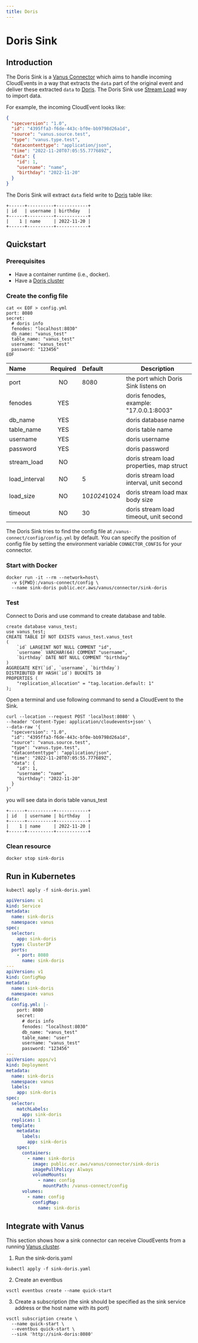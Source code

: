 ```yaml
---
title: Doris
---
```


# Doris Sink

## Introduction

The Doris Sink is a [Vanus Connector][vc] which aims to handle incoming CloudEvents in a way that extracts the `data`
part of the original event and deliver these extracted `data` to [Doris][doris]. The Doris Sink use [Stream Load][stream load]
way to import data.

For example, the incoming CloudEvent looks like:

```json
{
  "specversion": "1.0",
  "id": "4395ffa3-f6de-443c-bf0e-bb9798d26a1d",
  "source": "vanus.source.test",
  "type": "vanus.type.test",
  "datacontenttype": "application/json",
  "time": "2022-11-20T07:05:55.777689Z",
  "data": {
    "id": 1,
    "username": "name",
    "birthday": "2022-11-20"
  }
}
```

The Doris Sink will extract `data` field write to [Doris][doris] table like:

```text
+------+----------+------------+
| id   | username | birthday   |
+------+----------+------------+
|    1 | name     | 2022-11-20 |
+------+----------+------------+
```

## Quickstart

### Prerequisites
- Have a container runtime (i.e., docker).
- Have a [Doris cluster](https://doris.apache.org/docs/dev/get-starting/)

### Create the config file

```shell
cat << EOF > config.yml
port: 8080
secret:
  # doris info
  fenodes: "localhost:8030"
  db_name: "vanus_test"
  table_name: "vanus_test"
  username: "vanus_test"
  password: "123456"
EOF
```

| Name            | Required | Default      | Description                                |
|:----------------|:--------:|:-------------|--------------------------------------------|
| port            |    NO    | 8080         | the port which Doris Sink listens on       |
| fenodes         |   YES    |              | doris fenodes, example: "17.0.0.1:8003"    |
| db_name         |   YES    |              | doris database name                        |
| table_name      |   YES    |              | doris table name                           |
| username        |   YES    |              | doris username                             |
| password        |   YES    |              | doris password                             |
| stream_load     |    NO    |              | doris stream load properties, map struct   |
| load_interval   |    NO    | 5            | doris stream load interval, unit second    |
| load_size       |    NO    | 10*1024*1024 | doris stream load max body size            |
| timeout         |    NO    | 30           | doris stream load timeout, unit second     |

The Doris Sink tries to find the config file at `/vanus-connect/config/config.yml` by default. You can specify the position of config file by setting the environment variable `CONNECTOR_CONFIG` for your connector.


### Start with Docker

```shell
docker run -it --rm --network=host\
  -v ${PWD}:/vanus-connect/config \
  --name sink-doris public.ecr.aws/vanus/connector/sink-doris
```

### Test

Connect to Doris and use command to create database and table.

```shell
create database vanus_test;
use vanus_test;
CREATE TABLE IF NOT EXISTS vanus_test.vanus_test
(
    `id` LARGEINT NOT NULL COMMENT "id",
    `username` VARCHAR(64) COMMENT "username",
    `birthday` DATE NOT NULL COMMENT "birthday"
)
AGGREGATE KEY(`id`, `username`, `birthday`)
DISTRIBUTED BY HASH(`id`) BUCKETS 10
PROPERTIES (
    "replication_allocation" = "tag.location.default: 1"
);
```

Open a terminal and use following command to send a CloudEvent to the Sink.

```shell
curl --location --request POST 'localhost:8080' \
--header 'Content-Type: application/cloudevents+json' \
--data-raw '{
  "specversion": "1.0",
  "id": "4395ffa3-f6de-443c-bf0e-bb9798d26a1d",
  "source": "vanus.source.test",
  "type": "vanus.type.test",
  "datacontenttype": "application/json",
  "time": "2022-11-20T07:05:55.777689Z",
  "data": {
    "id": 1,
    "username": "name",
    "birthday": "2022-11-20"
  }
}'
```

you will see data in doris table vanus_test

```text
+------+----------+------------+
| id   | username | birthday   |
+------+----------+------------+
|    1 | name     | 2022-11-20 |
+------+----------+------------+
```

### Clean resource

```shell
docker stop sink-doris
```

## Run in Kubernetes

```shell
kubectl apply -f sink-doris.yaml
```

```yaml
apiVersion: v1
kind: Service
metadata:
  name: sink-doris
  namespace: vanus
spec:
  selector:
    app: sink-doris
  type: ClusterIP
  ports:
    - port: 8080
      name: sink-doris
---
apiVersion: v1
kind: ConfigMap
metadata:
  name: sink-doris
  namespace: vanus
data:
  config.yml: |-
    port: 8080
    secret:
      # doris info
      fenodes: "localhost:8030"
      db_name: "vanus_test"
      table_name: "user"
      username: "vanus_test"
      password: "123456"
---
apiVersion: apps/v1
kind: Deployment
metadata:
  name: sink-doris
  namespace: vanus
  labels:
    app: sink-doris
spec:
  selector:
    matchLabels:
      app: sink-doris
  replicas: 1
  template:
    metadata:
      labels:
        app: sink-doris
    spec:
      containers:
        - name: sink-doris
          image: public.ecr.aws/vanus/connector/sink-doris
          imagePullPolicy: Always
          volumeMounts:
            - name: config
              mountPath: /vanus-connect/config
      volumes:
        - name: config
          configMap:
            name: sink-doris

```

## Integrate with Vanus

This section shows how a sink connector can receive CloudEvents from a running [Vanus cluster](https://github.com/linkall-labs/vanus).

1. Run the sink-doris.yaml
```shell
kubectl apply -f sink-doris.yaml
```

2. Create an eventbus
```shell
vsctl eventbus create --name quick-start
```

3. Create a subscription (the sink should be specified as the sink service address or the host name with its port)
```shell
vsctl subscription create \
  --name quick-start \
  --eventbus quick-start \
  --sink 'http://sink-doris:8080'
```

[vc]: https://www.vanus.dev/introduction/concepts#vanus-connect
[doris]: https://doris.apache.org/docs/summary/basic-summary
[stream load]: https://doris.apache.org/docs/dev/data-operate/import/import-way/stream-load-manual/
